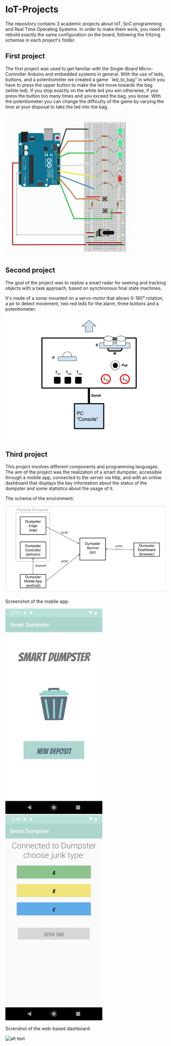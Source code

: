 # IoT-Projects

The repository contains 3 academic projects about IoT, SoC programming and Real Time Operating Systems.
In order to make them work, you need to rebuild exactly the same configuration on the board, following
the fritzing schemas in each project's folder.

## First project
The first project was used to get familiar with the Single-Board Micro-Controller Arduino and embedded systems in general. With the use of leds, buttons, and a potentiometer we created a game ¨led_to_bag" in which you have to press the upper button to make the led move towards the bag (white led). If you stop exactly on the white led you win otherwise, if you press the button too many times and you exceed the bag, you loose. With the potentiometer you can change the difficulty of the game by varying the time at your disposal to take the led into the bag.

![alt text](https://github.com/MatteoRagazzini/IoT-Projects/blob/master/images/prj1.png)

## Second project
The goal of the project was to realize a smart radar for seeking and tracking objects with a task approach, based on synchronous final state machines.

It's made of a sonar mounted on a servo-motor that allows 0-180° rotation, a pir to detect movement, two red leds for the alarm, three buttons and a potentiometer:

![alt text](https://github.com/MatteoRagazzini/IoT-Projects/blob/master/images/prj2.png)


## Third project
This project involves different components and programming languages. The aim of the project was the realization of a smart dumpster, accessible through a mobile app, connected to the server via http, and with an online dashboard that displays the key information about the status of the dumpster and some statistics about the usage of it. 

The schema of the environment:

![alt text](https://github.com/MatteoRagazzini/IoT-Projects/blob/master/images/prj3_env.png)

Screenshot of the mobile app:

![alt text](https://github.com/MatteoRagazzini/IoT-Projects/blob/master/images/prj3_home.jpg) ![alt text](https://github.com/MatteoRagazzini/IoT-Projects/blob/master/images/prj3_deposit.jpg)

Screnshot of the web-based dashboard:

![alt text](https://github.com/MatteoRagazzini/IoT-Projects/blob/master/images/prj3_dashboard.png)
